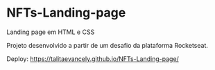 # NFTs-Landing-page
 Landing page em HTML e CSS
 
 Projeto desenvolvido a partir de um desafio da plataforma Rocketseat.
 
 Deploy: https://talitaevancely.github.io/NFTs-Landing-page/
